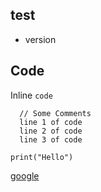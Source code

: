 ## test 
* version
## Code
Inline `code`
```
  // Some Comments
  line 1 of code
  line 2 of code
  line 3 of code
```

```
print("Hello")
```
[google](www.google.com)
